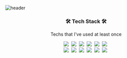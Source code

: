 ![header](https://capsule-render.vercel.app/api?type=waving&color=1E2836&height=250&section=header&text=Lim%20Hyun&fontSize=70&fontColor=FFFFFF&animation=twinkling)

<h3 align="center"> 🛠️ Tech Stack 🛠 </h3>
<p align="center"> Techs that I've used at least once </p>
<p align="center">
  <img src="https://img.shields.io/badge/Python-3776AB?style=flat-square&logo=Python&logoColor=white"/></a>&nbsp
  <img src="https://img.shields.io/badge/Java-007396?style=flat-square&logo=Java&logoColor=white"/></a>&nbsp
  <img src="https://img.shields.io/badge/C-A8B9CC?style=flat-square&logo=C&logoColor=white"/></a>&nbsp
  <img src="https://img.shields.io/badge/C%23-239120?style=flat-square&logo=C-Sharp&logoColor=white"/></a>&nbsp
  <img src="https://img.shields.io/badge/MySQL-4479A1?style=flat-square&logo=MySQL&logoColor=white"/></a>&nbsp
  <img src="https://img.shields.io/badge/Git-F05032?style=flat-square&logo=Git&logoColor=white"/></a>&nbsp
  <br>
  <img src="https://img.shields.io/badge/Android-3DDC84?style=flat-square&logo=Android&logoColor=white"/></a>&nbsp
  <img src="https://img.shields.io/badge/Unity-000000?style=flat-square&logo=Unity&logoColor=white"/></a>&nbsp
  <img src="https://img.shields.io/badge/Arduino-00979D?style=flat-square&logo=Arduino&logoColor=white"/></a>&nbsp
  <img src="https://img.shields.io/badge/HTML-E34F26?style=flat-square&logo=HTML5&logoColor=white"/></a>&nbsp
  <img src="https://img.shields.io/badge/CSS-1572B6?style=flat-square&logo=CSS3&logoColor=white"/></a>&nbsp
  <img src="https://img.shields.io/badge/JavaScript-F7DF1E?style=flat-square&logo=JavaScript&logoColor=white"/></a>&nbsp
</p>

<!--
<br>

<h3 align="center"> 👋 About Me 👋 </h3>
<p align="center">
<a href="URL"><img src="https://img.shields.io/badge/Portfolio-000000?style=flat-square&logo=Notion&logoColor=white&link=URL"/></a>&nbsp
  <a href="mailto:hyunzion@gmail.com"><img src="https://img.shields.io/badge/Gmail-EA4335?style=flat-square&logo=Gmail&logoColor=white&link=hyunzion@gmail.com"/></a>
</p>
-->
